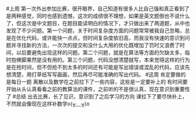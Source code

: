 #上周
    第一次外出参加比赛，很开眼界，自己知道有很多人比自己强和真正看到了是两种感觉，同时也感到遗憾，这次的成绩很不理想，如果是英文题倒也不说什么了，但这次是中文题目，在题目能读明白的情况下，才只做出来了两道题，从中也发现了不少问题。第一个问题，关于时间复杂度方面的问题常常被我自己忽略，总是在优化代码，或许能快一点点，但时间复杂度依旧高，而我没有快速的意识到问题并寻找新的方法，一次次的提交和没什么大用的优化既增加了罚时又浪费了时间，以后要避免出现这样的问题。第二个问题，就是在算法等方面的欠缺太多，临时抱佛脚果然是没有用的。第三个问题，代码没想清楚就写，本来觉得这样的行为是在抢时间，但不但抢不到太多的时间还有可能是写出错误或混乱的代码，应该先想清楚，用打草纸写写画画，然后再尽可能准确的写出代码。
#这周
    肯定要做的是每日一题
    离散以及数学在之前拉下了一些内容，这些是一定要补上的
    有时间要开始从头认真看看之前的教算法的课件，之前听的不是很认真，现在意识到重要性了
#总结
    出去比赛，长了见识，意识到了之后学习的方向
    课拉下了要尽快补上，不然就会像现在这样补数学o(╥﹏╥)o
